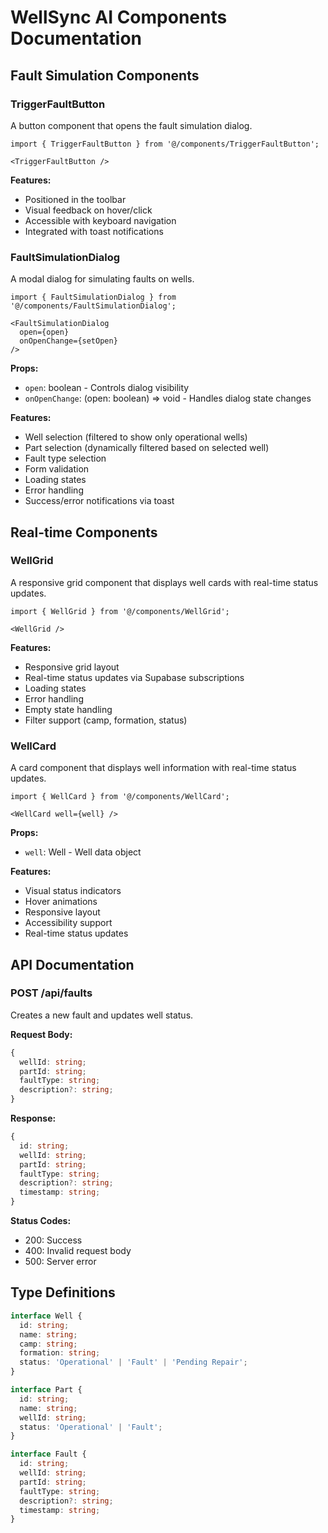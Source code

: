 # WellSync AI Components Documentation

## Fault Simulation Components

### TriggerFaultButton
A button component that opens the fault simulation dialog.

```tsx
import { TriggerFaultButton } from '@/components/TriggerFaultButton';

<TriggerFaultButton />
```

**Features:**
- Positioned in the toolbar
- Visual feedback on hover/click
- Accessible with keyboard navigation
- Integrated with toast notifications

### FaultSimulationDialog
A modal dialog for simulating faults on wells.

```tsx
import { FaultSimulationDialog } from '@/components/FaultSimulationDialog';

<FaultSimulationDialog 
  open={open} 
  onOpenChange={setOpen} 
/>
```

**Props:**
- `open`: boolean - Controls dialog visibility
- `onOpenChange`: (open: boolean) => void - Handles dialog state changes

**Features:**
- Well selection (filtered to show only operational wells)
- Part selection (dynamically filtered based on selected well)
- Fault type selection
- Form validation
- Loading states
- Error handling
- Success/error notifications via toast

## Real-time Components

### WellGrid
A responsive grid component that displays well cards with real-time status updates.

```tsx
import { WellGrid } from '@/components/WellGrid';

<WellGrid />
```

**Features:**
- Responsive grid layout
- Real-time status updates via Supabase subscriptions
- Loading states
- Error handling
- Empty state handling
- Filter support (camp, formation, status)

### WellCard
A card component that displays well information with real-time status updates.

```tsx
import { WellCard } from '@/components/WellCard';

<WellCard well={well} />
```

**Props:**
- `well`: Well - Well data object

**Features:**
- Visual status indicators
- Hover animations
- Responsive layout
- Accessibility support
- Real-time status updates

## API Documentation

### POST /api/faults
Creates a new fault and updates well status.

**Request Body:**
```typescript
{
  wellId: string;
  partId: string;
  faultType: string;
  description?: string;
}
```

**Response:**
```typescript
{
  id: string;
  wellId: string;
  partId: string;
  faultType: string;
  description?: string;
  timestamp: string;
}
```

**Status Codes:**
- 200: Success
- 400: Invalid request body
- 500: Server error

## Type Definitions

```typescript
interface Well {
  id: string;
  name: string;
  camp: string;
  formation: string;
  status: 'Operational' | 'Fault' | 'Pending Repair';
}

interface Part {
  id: string;
  name: string;
  wellId: string;
  status: 'Operational' | 'Fault';
}

interface Fault {
  id: string;
  wellId: string;
  partId: string;
  faultType: string;
  description?: string;
  timestamp: string;
}
``` 